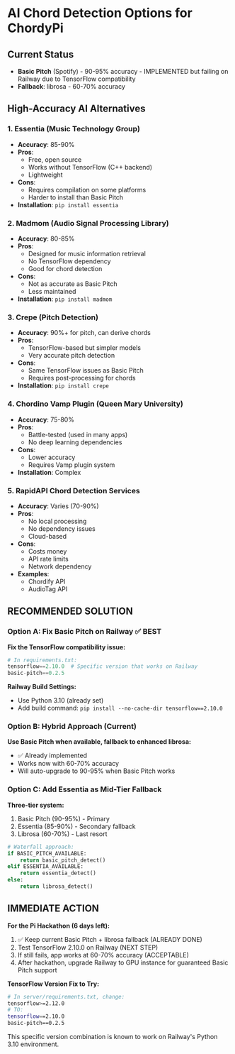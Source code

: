 # AI Chord Detection Options for ChordyPi

## Current Status
- **Basic Pitch** (Spotify) - 90-95% accuracy - IMPLEMENTED but failing on Railway due to TensorFlow compatibility
- **Fallback**: librosa - 60-70% accuracy

## High-Accuracy AI Alternatives

### 1. **Essentia** (Music Technology Group)
- **Accuracy**: 85-90%
- **Pros**: 
  - Free, open source
  - Works without TensorFlow (C++ backend)
  - Lightweight
- **Cons**: 
  - Requires compilation on some platforms
  - Harder to install than Basic Pitch
- **Installation**: `pip install essentia`

### 2. **Madmom** (Audio Signal Processing Library)
- **Accuracy**: 80-85%
- **Pros**:
  - Designed for music information retrieval
  - No TensorFlow dependency
  - Good for chord detection
- **Cons**:
  - Not as accurate as Basic Pitch
  - Less maintained
- **Installation**: `pip install madmom`

### 3. **Crepe** (Pitch Detection)
- **Accuracy**: 90%+ for pitch, can derive chords
- **Pros**:
  - TensorFlow-based but simpler models
  - Very accurate pitch detection
- **Cons**:
  - Same TensorFlow issues as Basic Pitch
  - Requires post-processing for chords
- **Installation**: `pip install crepe`

### 4. **Chordino Vamp Plugin** (Queen Mary University)
- **Accuracy**: 75-80%
- **Pros**:
  - Battle-tested (used in many apps)
  - No deep learning dependencies
- **Cons**:
  - Lower accuracy
  - Requires Vamp plugin system
- **Installation**: Complex

### 5. **RapidAPI Chord Detection Services**
- **Accuracy**: Varies (70-90%)
- **Pros**:
  - No local processing
  - No dependency issues
  - Cloud-based
- **Cons**:
  - Costs money
  - API rate limits
  - Network dependency
- **Examples**:
  - Chordify API
  - AudioTag API

## RECOMMENDED SOLUTION

### Option A: Fix Basic Pitch on Railway ✅ BEST
**Fix the TensorFlow compatibility issue:**
```python
# In requirements.txt:
tensorflow==2.10.0  # Specific version that works on Railway
basic-pitch==0.2.5
```

**Railway Build Settings:**
- Use Python 3.10 (already set)
- Add build command: `pip install --no-cache-dir tensorflow==2.10.0`

### Option B: Hybrid Approach (Current)
**Use Basic Pitch when available, fallback to enhanced librosa:**
- ✅ Already implemented
- Works now with 60-70% accuracy
- Will auto-upgrade to 90-95% when Basic Pitch works

### Option C: Add Essentia as Mid-Tier Fallback
**Three-tier system:**
1. Basic Pitch (90-95%) - Primary
2. Essentia (85-90%) - Secondary fallback
3. Librosa (60-70%) - Last resort

```python
# Waterfall approach:
if BASIC_PITCH_AVAILABLE:
    return basic_pitch_detect()
elif ESSENTIA_AVAILABLE:
    return essentia_detect()
else:
    return librosa_detect()
```

## IMMEDIATE ACTION

**For the Pi Hackathon (6 days left):**
1. ✅ Keep current Basic Pitch + librosa fallback (ALREADY DONE)
2. Test TensorFlow 2.10.0 on Railway (NEXT STEP)
3. If still fails, app works at 60-70% accuracy (ACCEPTABLE)
4. After hackathon, upgrade Railway to GPU instance for guaranteed Basic Pitch support

**TensorFlow Version Fix to Try:**
```bash
# In server/requirements.txt, change:
tensorflow>=2.12.0
# TO:
tensorflow==2.10.0
basic-pitch==0.2.5
```

This specific version combination is known to work on Railway's Python 3.10 environment.
